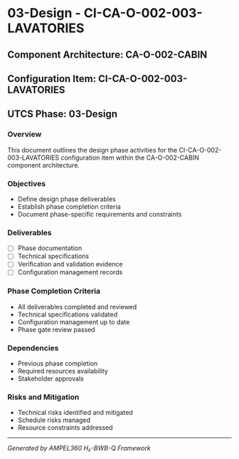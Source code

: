# 03-Design - CI-CA-O-002-003-LAVATORIES

## Component Architecture: CA-O-002-CABIN
## Configuration Item: CI-CA-O-002-003-LAVATORIES
## UTCS Phase: 03-Design

### Overview
This document outlines the design phase activities for the CI-CA-O-002-003-LAVATORIES configuration item within the CA-O-002-CABIN component architecture.

### Objectives
- Define design phase deliverables
- Establish phase completion criteria
- Document phase-specific requirements and constraints

### Deliverables
- [ ] Phase documentation
- [ ] Technical specifications
- [ ] Verification and validation evidence
- [ ] Configuration management records

### Phase Completion Criteria
- All deliverables completed and reviewed
- Technical specifications validated
- Configuration management up to date
- Phase gate review passed

### Dependencies
- Previous phase completion
- Required resources availability
- Stakeholder approvals

### Risks and Mitigation
- Technical risks identified and mitigated
- Schedule risks managed
- Resource constraints addressed

---
*Generated by AMPEL360 H₂-BWB-Q Framework*
